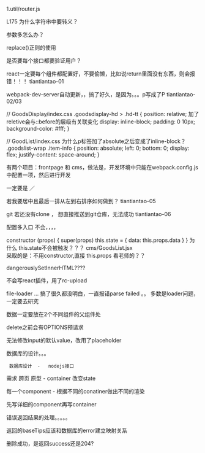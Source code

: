 1.util/router.js  

L175  为什么字符串中要转义？ 

参数多怎么办？

replace()正则的使用

是否要每个接口都要验证用户？

react一定要每个组件都配置好，不要偷懒，比如说return里面没有东西，则会报错！！！ tiantiantao-01

webpack-dev-server自动更新，，搞了好久，是因为。。。p写成了P  tiantiantao-02/03

// GoodsDisplay/index.css 
.goodsdisplay-hd > .hd-tt {
  position: relative;  加了reletive会与::before的层级有关联变化
  display: inline-block;
  padding: 0 10px;
  background-color: #fff;
}

// GoodList/index.css 为什么p标签加了absolute之后变成了inline-block？
.goodslist-wrap .item-info {
  position: absolute;
  left: 0;
  bottom: 0;
  display: flex;
  justify-content: space-around;
}

有两个项目：frontpage 和 cms，做法是，开发环境中只能在webpack.config.js中配置一项，然后进行开发

<Route exact path='/' component={Goods}/>           一定要是 ／ 
      <Route path='/cms/category' component={Category}/>
      <Route path='/cms/orderform' component={Orderform}/>
      <Route path='/cms/vip' component={Vip}/>
      <Route path='/cms/info' component={Info}/>
      
若我要居中且最后一排从左到右排序如何做到？ tiantiantao-05

git 若还没有clone ， 想直接推送到git仓库，无法成功  tiantiantao-06

配置多入口  不会，，，，


 constructor (props) {
    super(props)
    this.state = {
      data: this.props.data
    }
  }
  为什么 this.state不会被触发？？？ cms/GoodsList.jsx      
  采取的是：不用constructor,直接 this.props  看老师的？？
  
  <div className="paginationwrapper" dangerouslySetInnerHTML={{__html: this.calcDOM()}}>
        </div>   dangerouslySetInnerHTML????
      
不会写react插件，用了rc-upload

file-loader ...  搞了很久都没明白，一直报错parse failed 。。  多数是loader问题，一定要去研究

数据一定要放在2个不同组件的父组件处

delete之前会有OPTIONS预请求

无法修改input的默认value，改用了placeholder


数据库的设计。。。      

     数据库设计  -   nodejs接口
需求                       跨页
     原型     - container 
                           改变state 
                           
   每一个component - 根据不同的conatiner做出不同的渲染
   
   先写详细的component再写container
   
   
错误返回结果的处理。。。。。   

返回的baseTips应该和数据库的error建立映射关系


删除成功，是返回success还是204?